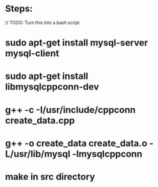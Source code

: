 # Steps:
// TODO: Turn this into a bash script

# sudo apt-get install mysql-server mysql-client
# sudo apt-get install libmysqlcppconn-dev

# g++ -c -I/usr/include/cppconn create_data.cpp 
# g++ -o create_data create_data.o -L/usr/lib/mysql -lmysqlcppconn

# make in src directory
